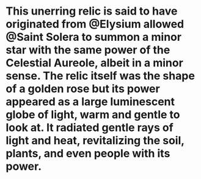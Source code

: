 # This unerring relic is said to have originated from @Elysium allowed @Saint Solera to summon a minor star with the same power of the Celestial Aureole, albeit in a minor sense. The relic itself was the shape of a golden rose but its power appeared as a large luminescent globe of light, warm and gentle to look at. It radiated gentle rays of light and heat, revitalizing the soil, plants, and even people with its power.